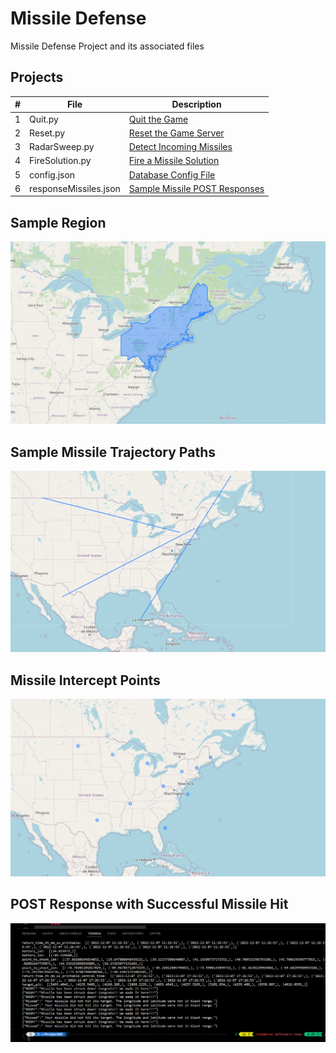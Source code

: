 # Missile Defense
Missile Defense Project and its associated files

## Projects

|   #   | File          | Description                                 |
| :---: | --------------- | ------------------------------------------- |
|   1   | Quit.py   | [Quit the Game](https://github.com/Byron-Dowling/5443-Spatial-DB-Dowling/blob/main/Assignments/Missile%20Defense/quit.py)          |
|   2   | Reset.py | [Reset the Game Server](https://github.com/Byron-Dowling/5443-Spatial-DB-Dowling/blob/main/Assignments/Missile%20Defense/Reset.py)  |
|   3   | RadarSweep.py | [Detect Incoming Missiles](https://github.com/Byron-Dowling/5443-Spatial-DB-Dowling/blob/main/Assignments/Missile%20Defense/RadarSweep.py) |
|   4   | FireSolution.py    | [Fire a Missile Solution](https://github.com/Byron-Dowling/5443-Spatial-DB-Dowling/blob/main/Assignments/Missile%20Defense/FireSolution.py)   |
|   5   | config.json    | [Database Config File](https://github.com/Byron-Dowling/5443-Spatial-DB-Dowling/blob/main/Assignments/Missile%20Defense/config.json)   |
|   6   | responseMissiles.json    | [Sample Missile POST Responses](https://github.com/Byron-Dowling/5443-Spatial-DB-Dowling/blob/main/Assignments/Missile%20Defense/responseMissiles.json)   |

## Sample Region
![SR](https://github.com/Byron-Dowling/Assets/blob/main/Images/Defense%20REgion.png?raw=true)

## Sample Missile Trajectory Paths
![MTP](https://github.com/Byron-Dowling/Assets/blob/main/Images/Missile%20trajectory.png?raw=true)

## Missile Intercept Points
![MIPS](https://github.com/Byron-Dowling/Assets/blob/main/Images/Missile%20Intercept%20Points.png?raw=true)

## POST Response with Successful Missile Hit
![MH](https://github.com/Byron-Dowling/Assets/blob/main/Images/Missile%20Hit%20Message.png?raw=true)
